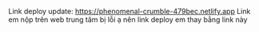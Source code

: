 Link deploy update: https://phenomenal-crumble-479bec.netlify.app
Link em nộp trên web trung tâm bị lỗi ạ nên link deploy em thay bằng link này

